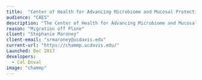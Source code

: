 ```yaml
---
title:  "Center of Health for Advancing Microbiome and Mucosal Protection"
audience: "CAES"
description: "The Center of Health for Advancing Microbiome and Mucosal Protection (CHAMMP) was developed from a Research Investments in the Sciences and Engineering (RISE) program."
reason: "Migration off Plone"
client: "Stephanie Maroney"
client-email: "srmaroney@ucdavis.edu"
current-url: "https://chammp.ucdavis.edu/"
Launched: Dec 2017
developers:
  - Cal Doval
image: "chammp"
---
```

